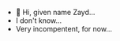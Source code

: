 - 👋 Hi, given name Zayd...
-  I don't know...
-  Very incompentent, for now...

<!---
Tez0ice/Tez0ice is a ✨ special ✨ repository because its `README.md` (this file) appears on your GitHub profile.
You can click the Preview link to take a look at your changes.
--->
